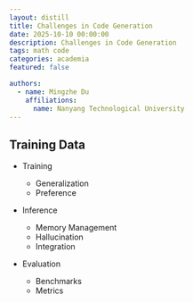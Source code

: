 ```yaml
---
layout: distill
title: Challenges in Code Generation
date: 2025-10-10 00:00:00
description: Challenges in Code Generation
tags: math code
categories: academia
featured: false

authors:
  - name: Mingzhe Du
    affiliations:
      name: Nanyang Technological University
---
```


## Training Data

- Training
    - Generalization
    - Preference

- Inference
    - Memory Management
    - Hallucination
    - Integration

- Evaluation
    - Benchmarks
    - Metrics

